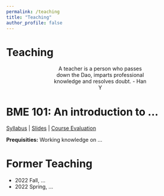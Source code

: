 ```yaml
---
permalink: /teaching
title: "Teaching"
author_profile: false
---
```


# Teaching

<style>
  .center {
    text-align: center;
    margin: auto;
    width: 50%;
  }
</style>

<div class="center">
  <p>A teacher is a person who passes down the Dao, imparts professional knowledge and resolves doubt. - Han Y</p>
</div>

# BME 101: An introduction to ...

[Syllabus]() | [Slides]() | [Course Evaluation]()

**Prequisities:** Working knowledge on ...

# Former Teaching
- 2022 Fall, ...
- 2022 Spring, ...